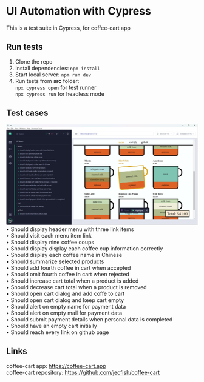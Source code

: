 # UI Automation with Cypress

This is a test suite in Cypress, for coffee-cart app

## Run tests
1. Clone the repo
2. Install dependencies: `npm install`
3. Start local server: `npm run dev`
4. Run tests from **src** folder:  
   `npx cypress open` for test runner  
   `npx cypress run` for headless mode

## Test cases
![screenshot](https://github.com/egaraujo/coffee-cart-ui-automation/blob/master/screenshot.png)
• Should display header menu with three link items  
• Should visit each menu item link  
• Should display nine coffee coups  
• Should display display each coffee cup information correctly   
• Should display each coffee name in Chinese   
• Should summarize selected products  
• Should add fourth coffee in cart when accepted  
• Should omit fourth coffee in cart when rejected  
• Should increase cart total when a product is added  
• Should decrease cart total when a product is removed  
• Should open cart dialog and add coffe to cart  
• Should open cart dialog and keep cart empty  
• Should alert on empty name for payment data  
• Should alert on empty mail for payment data  
• Should submit payment details when personal data is completed  
• Should have an empty cart initially  
• Should reach every link on github page  

## Links
coffee-cart app: https://coffee-cart.app  
coffee-cart repository: https://github.com/jecfish/coffee-cart
